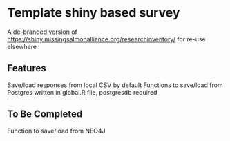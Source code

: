 # Template shiny based survey
A de-branded version of https://shiny.missingsalmonalliance.org/researchinventory/ for re-use elsewhere

## Features

Save/load responses from local CSV by default
Functions to save/load from Postgres written in global.R file, postgresdb required

## To Be Completed
Function to save/load from NEO4J
